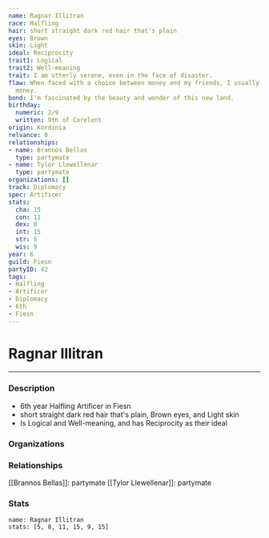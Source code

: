 ```yaml
---
name: Ragnar Illitran
race: Halfling
hair: short straight dark red hair that's plain
eyes: Brown
skin: Light
ideal: Reciprocity
trait1: Logical
trait2: Well-meaning
trait: I am utterly serene, even in the face of disaster.
flaw: When faced with a choice between money and my friends, I usually choose the
  money.
bond: I'm fascinated by the beauty and wonder of this new land.
birthday:
  numeric: 2/9
  written: 9th of Corelent
origin: Kordinia
relvance: 0
relationships:
- name: Brannos Bellas
  type: partymate
- name: Tylor Llewellenar
  type: partymate
organizations: []
track: Diplomacy
spec: Artificer
stats:
  cha: 15
  con: 11
  dex: 8
  int: 15
  str: 5
  wis: 9
year: 6
guild: Fiesn
partyID: 42
tags:
- Halfling
- Artificer
- Diplomacy
- 6th
- Fiesn
---
```

# Ragnar Illitran
---
### Description
- 6th year Halfling Artificer in Fiesn
- short straight dark red hair that's plain, Brown eyes, and Light skin
- Is Logical and Well-meaning, and has Reciprocity as their ideal

### Organizations
### Relationships
[[Brannos Bellas]]: partymate
[[Tylor Llewellenar]]: partymate
### Stats
```statblock
name: Ragnar Illitran
stats: [5, 8, 11, 15, 9, 15]
```